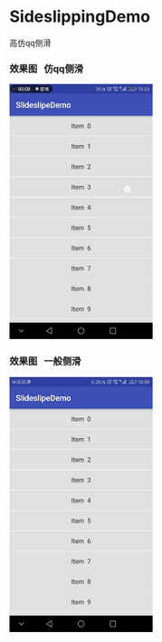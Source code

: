 # SideslippingDemo
高仿qq侧滑

### 效果图   仿qq侧滑</br>

![](https://raw.githubusercontent.com/WangcWj/image-folder/master/slide.gif)

### 效果图   一般侧滑</br>
![](https://raw.githubusercontent.com/WangcWj/image-folder/master/videotogif_2018.05.02_19.02.16.gif)


